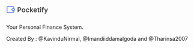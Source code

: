 # ![media\pocketify-logo.png](media/pocketify-logo.png)
 Your Personal Finance System.

<!-- Place this tag where you want the button to render. -->

Created By : @KavinduNirmal, @Imandiiddamalgoda and @Tharinsa2007

